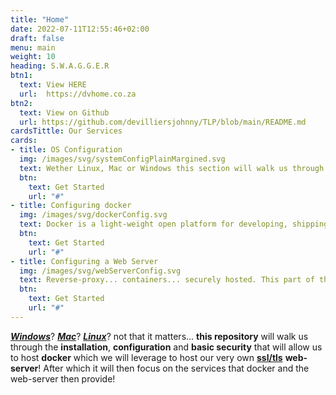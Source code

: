 ```yaml
---
title: "Home"
date: 2022-07-11T12:55:46+02:00
draft: false
menu: main
weight: 10
heading: S.W.A.G.G.E.R
btn1:
  text: View HERE
  url:  https://dvhome.co.za
btn2:
  text: View on Github
  url: https://github.com/devilliersjohnny/TLP/blob/main/README.md
cardsTittle: Our Services
cards:
- title: OS Configuration
  img: /images/svg/systemConfigPlainMargined.svg
  text: Wether Linux, Mac or Windows this section will walk us through how to configure our OS for docker. It Will start from nothing more than the hardware and a pre-configured USB stick or a different machine to configure it on 
  btn:
    text: Get Started
    url: "#"
- title: Configuring docker
  img: /images/svg/dockerConfig.svg
  text: Docker is a light-weight open platform for developing, shipping, and running applications. Docker enables you to separate your applications from your infrastructure so you can deliver software quickly with minimum overheads
  btn:
    text: Get Started
    url: "#"
- title: Configuring a Web Server
  img: /images/svg/webServerConfig.svg
  text: Reverse-proxy... containers... securely hosted. This part of the repository will guide us through the setup of a reverse proxy, showing us how to initiate and configure the containers on their own and in conjunction with SWAG securely opening them up so that we can reach them from anywhere
  btn:
    text: Get Started
    url: "#"
---
```

**_[Windows](#a)_**? **_[Mac](#a)_**? **_[Linux](#a)_**? not that it matters... **this repository** will walk us through the **installation**, **configuration** and **basic security** that will allow us to host **docker** which we will leverage to host our very own **[ssl/tls](#a)** **web-server**! After which it will then focus on the services that docker and the web-server then provide!
